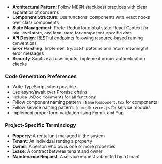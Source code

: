 - **Architectural Pattern**: Follow MERN stack best practices with clean separation of concerns
- **Component Structure**: Use functional components with React hooks over class components
- **State Management**: Prefer Redux for global state, React Context for mid-level state, and local state for component-specific data
- **API Design**: RESTful endpoints following resource-based naming conventions
- **Error Handling**: Implement try/catch patterns and return meaningful error messages
- **Security**: Sanitize all user inputs, implement proper authentication checks

### Code Generation Preferences
- Write TypeScript when possible
- Use async/await over Promise chains
- Include JSDoc comments for all functions
- Follow component naming pattern: `[Name]Component.tsx` for components
- Follow service naming pattern: `[name]Service.js` for service modules
- Implement proper form validation using Formik and Yup

### Project-Specific Terminology
- **Property**: A rental unit managed in the system
- **Tenant**: An individual renting a property
- **Owner**: A person who owns one or more properties
- **Lease**: A contract between tenant and owner
- **Maintenance Request**: A service request submitted by a tenant
